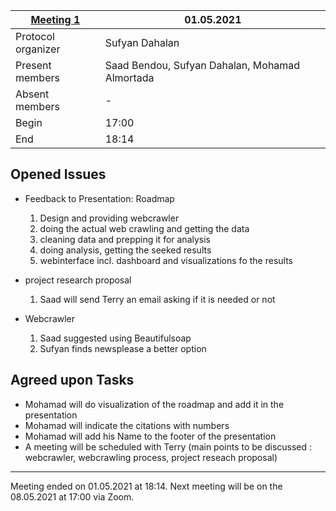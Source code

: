 [Meeting 1](https://drive.google.com/file/d/1HQpQsGBmV_TQIDDttYTSj5Xhx4qRzN9z/view?usp=sharing)           | 01.05.2021
----------------------|-
Protocol organizer    | Sufyan Dahalan
Present members       | Saad Bendou, Sufyan Dahalan, Mohamad Almortada
Absent members        | -
Begin                 | 17:00
End                   | 18:14

Opened Issues
---
- Feedback to Presentation: Roadmap
    1. Design and providing webcrawler  
    2. doing the actual web crawling and getting the data
    3. cleaning data and prepping it for analysis
    4. doing analysis, getting the seeked results
    5. webinterface incl. dashboard and visualizations fo the results

- project research proposal
    1. Saad will send Terry an email asking if it is needed or not

- Webcrawler
    1. Saad suggested using Beautifulsoap
    2. Sufyan finds newsplease a better option


Agreed upon Tasks
---
- Mohamad will do visualization of the roadmap and add it in the presentation
- Mohamad will indicate the citations with numbers
- Mohamad will add his Name to the footer of the presentation
- A meeting will be scheduled with Terry (main points to be discussed : webcrawler, webcrawling process, project reseach proposal)

---
Meeting ended on 01.05.2021 at 18:14. Next meeting will be on the 08.05.2021 at 17:00 via Zoom.
